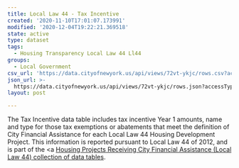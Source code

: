 ```yaml
---
title: Local Law 44 - Tax Incentive
created: '2020-11-10T17:01:07.173991'
modified: '2020-12-04T19:22:21.369518'
state: active
type: dataset
tags:
  - Housing Transparency Local Law 44 Ll44
groups:
  - Local Government
csv_url: 'https://data.cityofnewyork.us/api/views/72vt-ykjc/rows.csv?accessType=DOWNLOAD'
json_url: >-
  https://data.cityofnewyork.us/api/views/72vt-ykjc/rows.json?accessType=DOWNLOAD
layout: post

---
```

The Tax Incentive data table includes tax incentive Year 1 amounts, name and type for those tax exemptions or abatements that meet the definition of City Financial Assistance for each Local Law 44 Housing Development Project. This information is reported pursuant to Local Law 44 of 2012, and is part of the <a <a href='https://data.cityofnewyork.us/browse?Data-Collection_Data-Collection=HPD+Local+Law+44'>Housing Projects Receiving City Financial Assistance (Local Law 44) collection of data tables</a>.
